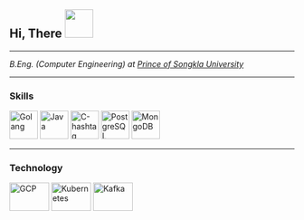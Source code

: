 <h2> Hi, There <img src="https://gist.github.com/brudnak/6c21505423e4ff089ab704ec79b5a096/raw/b2d3dec32474b2121b179920734b259323a7c250/go.gif" width="50"></h2>

---
<p><em>B.Eng. (Computer Engineering) at <a href="https://www.psu.ac.th/">Prince of Songkla University</a> 
</em></p>

---

### Skills
<p align="left">
<a href="https://go.dev/" target="_blank" rel="noreferrer"><img src="https://go.dev/blog/go-brand/Go-Logo/SVG/Go-Logo_Blue.svg" width="50" height="50" alt="Golang" /></a>
<a href="https://www.oracle.com/java/" target="_blank" rel="noreferrer"><img src="https://raw.githubusercontent.com/danielcranney/readme-generator/main/public/icons/skills/java-colored.svg" width="50" height="50" alt="Java" /></a>
<a href="https://learn.microsoft.com/en-us/dotnet/csharp/" target="_blank" rel="noreferrer"><img src="https://upload.wikimedia.org/wikipedia/commons/b/bd/Logo_C_sharp.svg" width="50" height="50" alt="C-hashtag" /></a> 
<a href="https://www.postgresql.org/" target="_blank" rel="noreferrer"><img src="https://www.vectorlogo.zone/logos/postgresql/postgresql-icon.svg" width="50" height="50" alt="PostgreSQL" /></a>
<a href="https://www.mongodb.com/" target="_blank" rel="noreferrer"><img src="https://www.vectorlogo.zone/logos/mongodb/mongodb-icon.svg" width="50" height="50" alt="MongoDB" /></a>
</p>

---

### Technology

<p align="left">
<a href="https://console.cloud.google.com/" target="_blank" rel="noreferrer"><img src="https://upload.wikimedia.org/wikipedia/commons/5/51/Google_Cloud_logo.svg" width="70" height="50" alt="GCP" /></a>
<a href="https://kubernetes.io/" target="_blank" rel="noreferrer"><img src="https://upload.wikimedia.org/wikipedia/commons/6/67/Kubernetes_logo.svg" width="70" height="50" alt="Kubernetes" /></a>
<a href="https://kafka.apache.org/" target="_blank" rel="noreferrer"><img src="https://www.vectorlogo.zone/logos/apache_kafka/apache_kafka-ar21.svg" width="70" height="50" alt="Kafka" /></a>
</p>
